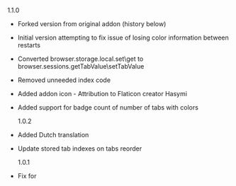 1.1.0

- Forked version from original addon (history below)
- Initial version attempting to fix issue of losing color information between restarts
- Converted browser.storage.local.set\get to browser.sessions.getTabValue\setTabValue
- Removed unneeded index code
- Added addon icon - Attribution to Flaticon creator Hasymi
- Added support for badge count of number of tabs with colors

  1.0.2

- Added Dutch translation
- Update stored tab indexes on tabs reorder

  1.0.1

- Fix for

